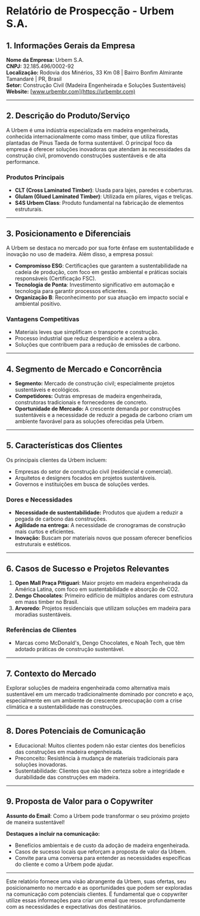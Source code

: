 # Relatório de Prospecção - Urbem S.A.

## 1. Informações Gerais da Empresa
**Nome da Empresa:** Urbem S.A.  
**CNPJ:** 32.185.496/0002-92  
**Localização:** Rodovia dos Minérios, 33 Km 08 | Bairro Bonfim Almirante Tamandaré | PR, Brasil  
**Setor:** Construção Civil (Madeira Engenheirada e Soluções Sustentáveis)  
**Website:** [www.urbembr.com](https://urbembr.com)

---

## 2. Descrição do Produto/Serviço
A Urbem é uma indústria especializada em madeira engenheirada, conhecida internacionalmente como mass timber, que utiliza florestas plantadas de Pinus Taeda de forma sustentável. O principal foco da empresa é oferecer soluções inovadoras que atendam às necessidades da construção civil, promovendo construções sustentáveis e de alta performance.

### Produtos Principais
- **CLT (Cross Laminated Timber)**: Usada para lajes, paredes e coberturas.
- **Glulam (Glued Laminated Timber)**: Utilizada em pilares, vigas e treliças.
- **S4S Urbem Class**: Produto fundamental na fabricação de elementos estruturais.

---

## 3. Posicionamento e Diferenciais
A Urbem se destaca no mercado por sua forte ênfase em sustentabilidade e inovação no uso de madeira. Além disso, a empresa possui:
- **Compromisso ESG**: Certificações que garantem a sustentabilidade na cadeia de produção, com foco em gestão ambiental e práticas sociais responsáveis (Certificação FSC).
- **Tecnologia de Ponta**: Investimento significativo em automação e tecnologia para garantir processos eficientes.
- **Organização B**: Reconhecimento por sua atuação em impacto social e ambiental positivo.

### Vantagens Competitivas
- Materiais leves que simplificam o transporte e construção.
- Processo industrial que reduz desperdício e acelera a obra.
- Soluções que contribuem para a redução de emissões de carbono.

---

## 4. Segmento de Mercado e Concorrência
- **Segmento:** Mercado de construção civil; especialmente projetos sustentáveis e ecológicos.
- **Competidores:** Outras empresas de madeira engenheirada, construtoras tradicionais e fornecedores de concreto.
- **Oportunidade de Mercado:** A crescente demanda por construções sustentáveis e a necessidade de reduzir a pegada de carbono criam um ambiente favorável para as soluções oferecidas pela Urbem.

---

## 5. Características dos Clientes
Os principais clientes da Urbem incluem:
- Empresas do setor de construção civil (residencial e comercial).
- Arquitetos e designers focados em projetos sustentáveis.
- Governos e instituições em busca de soluções verdes.

### Dores e Necessidades
- **Necessidade de sustentabilidade:** Produtos que ajudem a reduzir a pegada de carbono das construções.
- **Agilidade na entrega:** A necessidade de cronogramas de construção mais curtos e eficientes.
- **Inovação:** Buscam por materiais novos que possam oferecer benefícios estruturais e estéticos.

---

## 6. Casos de Sucesso e Projetos Relevantes
1. **Open Mall Praça Pitiguari**: Maior projeto em madeira engenheirada da América Latina, com foco em sustentabilidade e absorção de CO2.
2. **Dengo Chocolates**: Primeiro edifício de múltiplos andares com estrutura em mass timber no Brasil. 
3. **Arvoredo**: Projetos residenciais que utilizam soluções em madeira para moradias sustentáveis.

### Referências de Clientes
- Marcas como McDonald's, Dengo Chocolates, e Noah Tech, que têm adotado práticas de construção sustentável.

---

## 7. Contexto do Mercado
Explorar soluções de madeira engenheirada como alternativa mais sustentável em um mercado tradicionalmente dominado por concreto e aço, especialmente em um ambiente de crescente preocupação com a crise climática e a sustentabilidade nas construções.

---

## 8. Dores Potenciais de Comunicação
- Educacional: Muitos clientes podem não estar cientes dos benefícios das construções em madeira engenheirada.
- Preconceito: Resistência à mudança de materiais tradicionais para soluções inovadoras.
- Sustentabilidade: Clientes que não têm certeza sobre a integridade e durabilidade das construções em madeira.

---

## 9. Proposta de Valor para o Copywriter
**Assunto do Email**: Como a Urbem pode transformar o seu próximo projeto de maneira sustentável!

**Destaques a incluir na comunicação:**
- Benefícios ambientais e de custo da adoção de madeira engenheirada.
- Casos de sucesso locais que reforçam a proposta de valor da Urbem.
- Convite para uma conversa para entender as necessidades específicas do cliente e como a Urbem pode ajudar.

---

Este relatório fornece uma visão abrangente da Urbem, suas ofertas, seu posicionamento no mercado e as oportunidades que podem ser exploradas na comunicação com potenciais clientes. É fundamental que o copywriter utilize essas informações para criar um email que ressoe profundamente com as necessidades e expectativas dos destinatários.